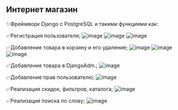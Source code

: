 ## Интернет магазин 
✨Фреймворк Django с PostgreSQL и такими функциями как: 

✅Регистрация пользователя;
![image](https://github.com/user-attachments/assets/d7e94e74-6d6f-4f0a-bc04-8688a002f00e)
![image](https://github.com/user-attachments/assets/fae8bc8b-3c6f-4140-8d24-63225af926d7)
![image](https://github.com/user-attachments/assets/14d640ca-1815-4a9a-bddc-bd6a668df37d)


✅Добавление товара в корзину и его удаление;
![image](https://github.com/user-attachments/assets/de5070fa-68ca-4f23-af30-024a7e12c5ba)
![image](https://github.com/user-attachments/assets/8ea7a759-09e5-4f61-9584-01305ad6c063)
![image](https://github.com/user-attachments/assets/57de63ab-d6ec-48c6-a768-58bd498cfcf6)

✅Добавление товара в DjangoAdm.;
![image](https://github.com/user-attachments/assets/300504cc-b9d3-40af-8bd4-2a1f52cdd229)

✅Добавление прав пользователю;
![image](https://github.com/user-attachments/assets/168c3cce-4317-4796-8549-f63cfa58a994)

✅Реализация скидок, фильтров, каталога;
![image](https://github.com/user-attachments/assets/e3d0f357-1542-4619-a8d3-c691a451d83b)

✅Реализация поиска по слову;
![image](https://github.com/user-attachments/assets/b1d917fd-1b41-4f4d-a4ad-1a53cc0425d6)
